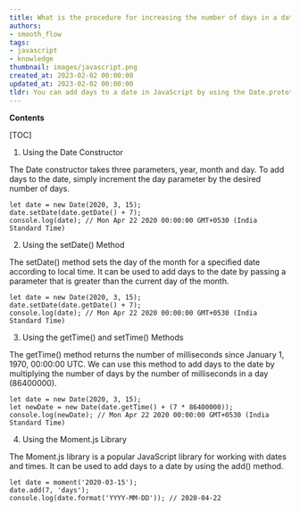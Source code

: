 ```yaml
---
title: What is the procedure for increasing the number of days in a date?
authors:
- smooth_flow
tags:
- javascript
- knowledge
thumbnail: images/javascript.png
created_at: 2023-02-02 00:00:00
updated_at: 2023-02-02 00:00:00
tldr: You can add days to a date in JavaScript by using the Date.prototype.setDate() method.
---
```


**Contents**

[TOC]

1. Using the Date Constructor 

The Date constructor takes three parameters, year, month and day. To add days to the date, simply increment the day parameter by the desired number of days.

```
let date = new Date(2020, 3, 15);
date.setDate(date.getDate() + 7);
console.log(date); // Mon Apr 22 2020 00:00:00 GMT+0530 (India Standard Time)
```

2. Using the setDate() Method 

The setDate() method sets the day of the month for a specified date according to local time. It can be used to add days to the date by passing a parameter that is greater than the current day of the month.

```
let date = new Date(2020, 3, 15);
date.setDate(date.getDate() + 7);
console.log(date); // Mon Apr 22 2020 00:00:00 GMT+0530 (India Standard Time)
```

3. Using the getTime() and setTime() Methods 

The getTime() method returns the number of milliseconds since January 1, 1970, 00:00:00 UTC. We can use this method to add days to the date by multiplying the number of days by the number of milliseconds in a day (86400000).

```
let date = new Date(2020, 3, 15);
let newDate = new Date(date.getTime() + (7 * 86400000));
console.log(newDate); // Mon Apr 22 2020 00:00:00 GMT+0530 (India Standard Time)
```

4. Using the Moment.js Library 

The Moment.js library is a popular JavaScript library for working with dates and times. It can be used to add days to a date by using the add() method.

```
let date = moment('2020-03-15');
date.add(7, 'days');
console.log(date.format('YYYY-MM-DD')); // 2020-04-22
```
